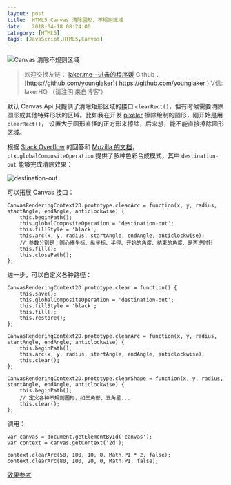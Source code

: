 ```yaml
---
layout: post
title:  HTML5 Canvas 清除圆形、不规则区域
date:   2018-04-18 08:24:00
category: [HTML5]
tags: [JavaScript,HTML5,Canvas]
---
```


![Canvas 清除不规则区域][1]

<!--more-->

> 欢迎交换友链： [laker.me--进击的程序媛]( http://laker.me/blog )
> Github：[https://github.com/younglaker]( https://github.com/younglaker )
> V信: lakerHQ （请注明‘来自博客’）


 默认 Canvas Api 只提供了清除矩形区域的接口 `clearRect()`，但有时候需要清除圆形或其他特殊形状的区域。比如我在开发 [pixeler](https://github.com/younglaker/pixeler) 擦除绘制的圆形，刚开始是用 `clearRect()`， 设置大于圆形直径的正方形来擦除，后来想，能不能直接擦除圆形区域。
 
 根据 [Stack Overflow][2] 的回答和 [Mozilla 的文档][3]，`ctx.globalCompositeOperation` 提供了多种色彩合成模式，其中 `destination-out` 能够完成清除效果：
 
 ![destination-out][4]
 
 可以拓展 Canvas 接口：
 
```
CanvasRenderingContext2D.prototype.clearArc = function(x, y, radius, startAngle, endAngle, anticlockwise) {
    this.beginPath();
    this.globalCompositeOperation = 'destination-out';
    this.fillStyle = 'black';
    this.arc(x, y, radius, startAngle, endAngle, anticlockwise);
    // 参数分别是：圆心横坐标、纵坐标、半径、开始的角度、结束的角度、是否逆时针
    this.fill();
    this.closePath();
};
```

 进一步，可以自定义各种路径：
 
```
CanvasRenderingContext2D.prototype.clear = function() {
    this.save();
    this.globalCompositeOperation = 'destination-out';
    this.fillStyle = 'black';
    this.fill();
    this.restore();
};

CanvasRenderingContext2D.prototype.clearArc = function(x, y, radius, startAngle, endAngle, anticlockwise) {
    this.beginPath();
    this.arc(x, y, radius, startAngle, endAngle, anticlockwise);
    this.clear();
};

CanvasRenderingContext2D.prototype.clearShape = function(x, y, radius, startAngle, endAngle, anticlockwise) {
    this.beginPath();
    // 定义各种不规则图形，如三角形、五角星...
    this.clear();
};

```

调用：
```
var canvas = document.getElementById('canvas');
var context = canvas.getContext('2d');

context.clearArc(50, 100, 10, 0, Math.PI * 2, false);
context.clearArc(80, 100, 20, 0, Math.PI, false);

```

[效果参考][5]


  [1]: http://77g54f.com1.z0.glb.clouddn.com/bgt-20180411.jpg?imageView2/1/q/100|watermark/1/image/aHR0cDovLzc3ZzU0Zi5jb20xLnowLmdsYi5jbG91ZGRuLmNvbS9sYWtlcjEucG5n/dissolve/100/gravity/South/dy/10
  [2]: https://stackoverflow.com/questions/3564717/how-can-i-clear-an-arc-or-circle-in-html5-canvas
  [3]: https://developer.mozilla.org/en-US/docs/Web/API/CanvasRenderingContext2D/globalCompositeOperation
  [4]: http://77g54f.com1.z0.glb.clouddn.com/QQ20180522-180816@2x.png?imageView2/1/q/100|watermark/1/image/aHR0cDovLzc3ZzU0Zi5jb20xLnowLmdsYi5jbG91ZGRuLmNvbS9sYWtlcjEucG5n/dissolve/100/gravity/South/dy/10
  [5]: http://jsdo.it/akm2/e8CK

